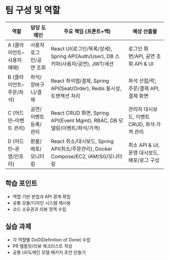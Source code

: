 # 팀 구성 및 역할

| 역할 | 담당 도메인 | 주요 책임 (프론트+백) | 예상 산출물 |
|---|---|---|---|
| A (클라이언트–사용자 예매) | 사용자 로그인/공연 조회 | React UI(로그인/목록/상세), Spring API(Auth/User), DB 스키마(사용자/공연), JWT/세션 | 로그인 화면/API, 공연 조회 API & UI |
| B (클라이언트–주문/좌석) | 좌석/장바구니/결제 | React 좌석맵/결제, Spring API(Seat/Order), Redis 동시성, 트랜잭션 처리 | 좌석 선점/락, 주문/결제 API, 결제 화면 |
| C (어드민–이벤트 관리) | 공연/이벤트 등록/관리 | React CRUD 화면, Spring API(Event Mgmt), RBAC, DB 모델링(이벤트/좌석/가격) | 관리자 대시보드, 이벤트 CRUD, 좌석·가격 관리 |
| D (어드민–운영/인프라) | 환불/배포/모니터링 | React 취소/대시보드, Spring API(취소/주문관리), Docker Compose/EC2, IAM/SG/모니터링 | 취소 API & UI, 운영 대시보드, 배포/로그 구성 |

## 학습 포인트
- 역할 기반 분업과 API 경계 확립
- 공통 모듈/디자인 시스템 재사용
- 코드 소유권과 리뷰 정책 수립

## 실습 과제
- 각 역할별 DoD(Definition of Done) 수립
- PR 템플릿/리뷰 체크리스트 작성
- 공통 UI/도메인 모델 패키지 초안 만들기
